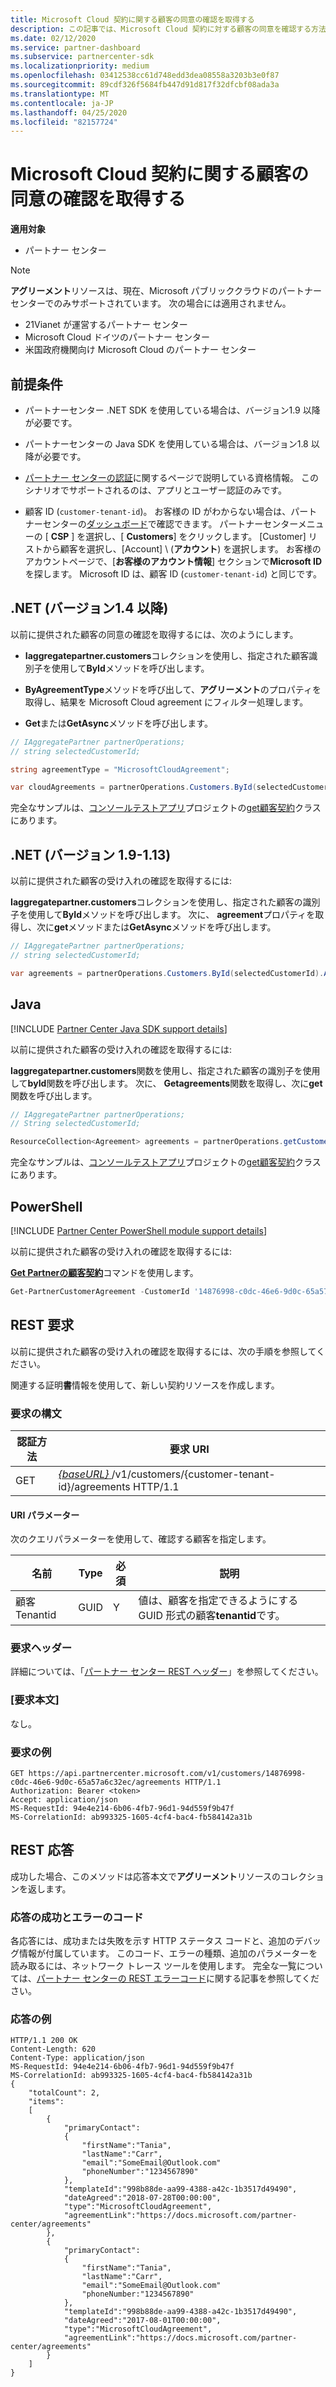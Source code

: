 ```yaml
---
title: Microsoft Cloud 契約に関する顧客の同意の確認を取得する
description: この記事では、Microsoft Cloud 契約に対する顧客の同意を確認する方法について説明します。
ms.date: 02/12/2020
ms.service: partner-dashboard
ms.subservice: partnercenter-sdk
ms.localizationpriority: medium
ms.openlocfilehash: 03412538cc61d748edd3dea08558a3203b3e0f87
ms.sourcegitcommit: 89cdf326f5684fb447d91d817f32dfcbf08ada3a
ms.translationtype: MT
ms.contentlocale: ja-JP
ms.lasthandoff: 04/25/2020
ms.locfileid: "82157724"
---
```

# <a name="get-confirmation-of-customer-acceptance-of-microsoft-cloud-agreement"></a>Microsoft Cloud 契約に関する顧客の同意の確認を取得する

**適用対象**

- パートナー センター

> [!NOTE]
> **アグリーメント**リソースは、現在、Microsoft パブリッククラウドのパートナーセンターでのみサポートされています。 次の場合には適用されません。
>
> - 21Vianet が運営するパートナー センター
> - Microsoft Cloud ドイツのパートナー センター
> - 米国政府機関向け Microsoft Cloud のパートナー センター

## <a name="prerequisites"></a>前提条件

- パートナーセンター .NET SDK を使用している場合は、バージョン1.9 以降が必要です。

- パートナーセンターの Java SDK を使用している場合は、バージョン1.8 以降が必要です。

- [パートナー センターの認証](./partner-center-authentication.md)に関するページで説明している資格情報。 このシナリオでサポートされるのは、アプリとユーザー認証のみです。

- 顧客 ID (`customer-tenant-id`)。 お客様の ID がわからない場合は、パートナーセンターの[ダッシュボード](https://partner.microsoft.com/dashboard)で確認できます。 パートナーセンターメニューの [ **CSP** ] を選択し、[ **Customers**] をクリックします。 [Customer] リストから顧客を選択し、[Account] \ (**アカウント**\) を選択します。 お客様のアカウントページで、[**お客様のアカウント情報**] セクションで**Microsoft ID**を探します。 Microsoft ID は、顧客 ID (`customer-tenant-id`) と同じです。

## <a name="net-version-14-or-newer"></a>.NET (バージョン1.4 以降)

以前に提供された顧客の同意の確認を取得するには、次のようにします。

- **Iaggregatepartner.customers**コレクションを使用し、指定された顧客識別子を使用して**ById**メソッドを呼び出します。

- **ByAgreementType**メソッドを呼び出して、**アグリーメント**のプロパティを取得し、結果を Microsoft Cloud agreement にフィルター処理します。

- **Get**または**GetAsync**メソッドを呼び出します。

```csharp
// IAggregatePartner partnerOperations;
// string selectedCustomerId;

string agreementType = "MicrosoftCloudAgreement";

var cloudAgreements = partnerOperations.Customers.ById(selectedCustomerId).Agreements.ByAgreementType(agreementType).Get();
```

完全なサンプルは、[コンソールテストアプリ](https://github.com/PartnerCenterSamples/Partner-Center-SDK-Samples)プロジェクトの[get顧客契約](https://github.com/PartnerCenterSamples/Partner-Center-SDK-Samples/blob/master/Source/Partner%20Center%20SDK%20Samples/Agreements/GetCustomerAgreements.cs)クラスにあります。

## <a name="net-version-19---113"></a>.NET (バージョン 1.9-1.13)

以前に提供された顧客の受け入れの確認を取得するには:

**Iaggregatepartner.customers**コレクションを使用し、指定された顧客の識別子を使用して**ById**メソッドを呼び出します。 次に、 **agreement**プロパティを取得し、次に**get**メソッドまたは**GetAsync**メソッドを呼び出します。

```csharp
// IAggregatePartner partnerOperations;
// string selectedCustomerId;

var agreements = partnerOperations.Customers.ById(selectedCustomerId).Agreements.Get();
```

## <a name="java"></a>Java

[!INCLUDE [Partner Center Java SDK support details](../includes/java-sdk-support.md)]

以前に提供された顧客の受け入れの確認を取得するには:

**Iaggregatepartner.customers**関数を使用し、指定された顧客の識別子を使用して**byId**関数を呼び出します。 次に、 **Getagreements**関数を取得し、次に**get**関数を呼び出します。

```java
// IAggregatePartner partnerOperations;
// String selectedCustomerId;

ResourceCollection<Agreement> agreements = partnerOperations.getCustomers().byId(selectedCustomerId).getAgreements().get();
```

完全なサンプルは、[コンソールテストアプリ](https://github.com/Microsoft/Partner-Center-Java-Samples)プロジェクトの[get顧客契約](https://github.com/microsoft/Partner-Center-Java-Samples/blob/master/sdk/src/main/java/com/microsoft/store/partnercenter/samples/agreements/GetCustomerAgreements.java)クラスにあります。

## <a name="powershell"></a>PowerShell

[!INCLUDE [Partner Center PowerShell module support details](../includes/powershell-module-support.md)]

以前に提供された顧客の受け入れの確認を取得するには:

[**Get Partnerの顧客契約**](https://docs.microsoft.com/powershell/module/partnercenter/get-partnercustomeragreement)コマンドを使用します。

```powershell
Get-PartnerCustomerAgreement -CustomerId '14876998-c0dc-46e6-9d0c-65a57a6c32ec'
```

## <a name="rest-request"></a>REST 要求

以前に提供された顧客の受け入れの確認を取得するには、次の手順を参照してください。

関連する証明**書**情報を使用して、新しい契約リソースを作成します。

### <a name="request-syntax"></a>要求の構文

| 認証方法 | 要求 URI                                                                                      |
|--------|--------------------------------------------------------------------------------------------------|
| GET    | [ *\{baseURL\}* ](partner-center-rest-urls.md)/v1/customers/{customer-tenant-id}/agreements HTTP/1.1 |

#### <a name="uri-parameter"></a>URI パラメーター

次のクエリパラメーターを使用して、確認する顧客を指定します。

| 名前             | Type | 必須 | 説明                                                                               |
|------------------|------|----------|-------------------------------------------------------------------------------------------|
| 顧客 Tenantid | GUID | Y        | 値は、顧客を指定できるようにする GUID 形式の顧客**tenantid**です。 |

### <a name="request-headers"></a>要求ヘッダー

詳細については、「[パートナー センター REST ヘッダー](headers.md)」を参照してください。

### <a name="request-body"></a>[要求本文]

なし。

### <a name="request-example"></a>要求の例

```http
GET https://api.partnercenter.microsoft.com/v1/customers/14876998-c0dc-46e6-9d0c-65a57a6c32ec/agreements HTTP/1.1
Authorization: Bearer <token>
Accept: application/json
MS-RequestId: 94e4e214-6b06-4fb7-96d1-94d559f9b47f
MS-CorrelationId: ab993325-1605-4cf4-bac4-fb584142a31b
```

## <a name="rest-response"></a>REST 応答

成功した場合、このメソッドは応答本文で**アグリーメント**リソースのコレクションを返します。

### <a name="response-success-and-error-codes"></a>応答の成功とエラーのコード

各応答には、成功または失敗を示す HTTP ステータス コードと、追加のデバッグ情報が付属しています。 このコード、エラーの種類、追加のパラメーターを読み取るには、ネットワーク トレース ツールを使用します。 完全な一覧については、[パートナー センターの REST エラーコード](error-codes.md)に関する記事を参照してください。

### <a name="response-example"></a>応答の例

```http
HTTP/1.1 200 OK
Content-Length: 620
Content-Type: application/json
MS-RequestId: 94e4e214-6b06-4fb7-96d1-94d559f9b47f
MS-CorrelationId: ab993325-1605-4cf4-bac4-fb584142a31b
{
    "totalCount": 2,
    "items":
    [
        {
            "primaryContact":
            {
                "firstName":"Tania",
                "lastName":"Carr",
                "email":"SomeEmail@Outlook.com"
                "phoneNumber":"1234567890"
            },
            "templateId":"998b88de-aa99-4388-a42c-1b3517d49490",
            "dateAgreed":"2018-07-28T00:00:00",
            "type":"MicrosoftCloudAgreement",
            "agreementLink":"https://docs.microsoft.com/partner-center/agreements"
        },
        {
            "primaryContact":
            {
                "firstName":"Tania",
                "lastName":"Carr",
                "email":"SomeEmail@Outlook.com"
                "phoneNumber:"1234567890"
            },
            "templateId":"998b88de-aa99-4388-a42c-1b3517d49490",
            "dateAgreed":"2017-08-01T00:00:00",
            "type":"MicrosoftCloudAgreement",
            "agreementLink":"https://docs.microsoft.com/partner-center/agreements"
        }
    ]
}
```
